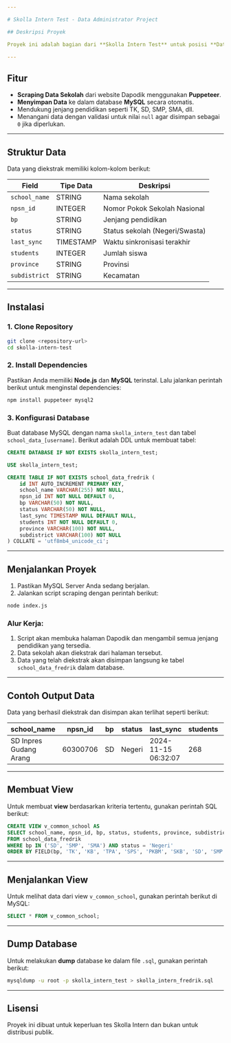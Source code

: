 ```yaml
---

# Skolla Intern Test - Data Administrator Project

## Deskripsi Proyek

Proyek ini adalah bagian dari **Skolla Intern Test** untuk posisi **Data Administrator**. Tujuan dari proyek ini adalah untuk mengekstrak data sekolah dari website [Dapodik](https://dapo.kemdikbud.go.id/) dan menyimpannya ke dalam database **MySQL**. Data yang diambil berasal dari wilayah **Merauke, South Papua** dengan jenjang pendidikan yang berbeda-beda.

---
```


## Fitur

- **Scraping Data Sekolah** dari website Dapodik menggunakan **Puppeteer**.
- **Menyimpan Data** ke dalam database **MySQL** secara otomatis.
- Mendukung jenjang pendidikan seperti TK, SD, SMP, SMA, dll.
- Menangani data dengan validasi untuk nilai `null` agar disimpan sebagai `0` jika diperlukan.

---

## Struktur Data

Data yang diekstrak memiliki kolom-kolom berikut:

| Field       | Tipe Data | Deskripsi                   |
|-------------|-----------|-----------------------------|
| `school_name` | STRING    | Nama sekolah               |
| `npsn_id`     | INTEGER   | Nomor Pokok Sekolah Nasional|
| `bp`          | STRING    | Jenjang pendidikan         |
| `status`      | STRING    | Status sekolah (Negeri/Swasta) |
| `last_sync`   | TIMESTAMP | Waktu sinkronisasi terakhir |
| `students`    | INTEGER   | Jumlah siswa               |
| `province`    | STRING    | Provinsi                   |
| `subdistrict` | STRING    | Kecamatan                  |

---

## Instalasi

### 1. Clone Repository

```bash
git clone <repository-url>
cd skolla-intern-test
```

### 2. Install Dependencies

Pastikan Anda memiliki **Node.js** dan **MySQL** terinstal. Lalu jalankan perintah berikut untuk menginstal dependencies:

```bash
npm install puppeteer mysql2
```

### 3. Konfigurasi Database

Buat database MySQL dengan nama `skolla_intern_test` dan tabel `school_data_[username]`. Berikut adalah DDL untuk membuat tabel:

```sql
CREATE DATABASE IF NOT EXISTS skolla_intern_test;

USE skolla_intern_test;

CREATE TABLE IF NOT EXISTS school_data_fredrik (
    id INT AUTO_INCREMENT PRIMARY KEY,
    school_name VARCHAR(255) NOT NULL,
    npsn_id INT NOT NULL DEFAULT 0,
    bp VARCHAR(50) NOT NULL,
    status VARCHAR(50) NOT NULL,
    last_sync TIMESTAMP NULL DEFAULT NULL,
    students INT NOT NULL DEFAULT 0,
    province VARCHAR(100) NOT NULL,
    subdistrict VARCHAR(100) NOT NULL
) COLLATE = 'utf8mb4_unicode_ci';
```

---

## Menjalankan Proyek

1. Pastikan MySQL Server Anda sedang berjalan.
2. Jalankan script scraping dengan perintah berikut:

```bash
node index.js
```

### Alur Kerja:

1. Script akan membuka halaman Dapodik dan mengambil semua jenjang pendidikan yang tersedia.
2. Data sekolah akan diekstrak dari halaman tersebut.
3. Data yang telah diekstrak akan disimpan langsung ke tabel `school_data_fredrik` dalam database.

---

## Contoh Output Data

Data yang berhasil diekstrak dan disimpan akan terlihat seperti berikut:

| school_name      | npsn_id | bp  | status  | last_sync           | students | province   | subdistrict |
|------------------|---------|-----|---------|---------------------|----------|------------|-------------|
| SD Inpres Gudang Arang | 60300706 | SD  | Negeri  | 2024-11-15 06:32:07 | 268      | South Papua | Kontuar     |

---

## Membuat View

Untuk membuat **view** berdasarkan kriteria tertentu, gunakan perintah SQL berikut:

```sql
CREATE VIEW v_common_school AS
SELECT school_name, npsn_id, bp, status, students, province, subdistrict
FROM school_data_fredrik
WHERE bp IN ('SD', 'SMP', 'SMA') AND status = 'Negeri'
ORDER BY FIELD(bp, 'TK', 'KB', 'TPA', 'SPS', 'PKBM', 'SKB', 'SD', 'SMP', 'SMA', 'SMK', 'SLB');
```

---

## Menjalankan View

Untuk melihat data dari view `v_common_school`, gunakan perintah berikut di MySQL:

```sql
SELECT * FROM v_common_school;
```

---

## Dump Database

Untuk melakukan **dump** database ke dalam file `.sql`, gunakan perintah berikut:

```bash
mysqldump -u root -p skolla_intern_test > skolla_intern_fredrik.sql
```

---

## Lisensi

Proyek ini dibuat untuk keperluan tes Skolla Intern dan bukan untuk distribusi publik.
